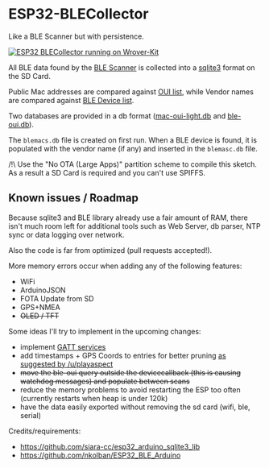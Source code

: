 # ESP32-BLECollector

Like a BLE Scanner but with persistence.

  [![ESP32 BLECollector running on Wrover-Kit](https://user-images.githubusercontent.com/1893754/47954059-fe9ac380-df85-11e8-8da9-16710a60555b.png)](https://www.youtube.com/watch?v=434LDAfpGjE)





All BLE data found by the [BLE Scanner](https://github.com/nkolban/ESP32_BLE_Arduino) is collected into a [sqlite3](https://github.com/siara-cc/esp32_arduino_sqlite3_lib) format on the SD Card.

Public Mac addresses are compared against [OUI list](https://code.wireshark.org/review/gitweb?p=wireshark.git;a=blob_plain;f=manuf), while Vendor names are compared against [BLE Device list](https://www.bluetooth.com/specifications/assigned-numbers/company-identifiers).

Two databases are provided in a db format ([mac-oui-light.db](https://github.com/tobozo/ESP32-BLECollector/blob/master/SD/mac-oui-light.db) and [ble-oui.db](https://github.com/tobozo/ESP32-BLECollector/blob/master/SD/ble-oui.db)).

The `blemacs.db` file is created on first run.
When a BLE device is found, it is populated with the vendor name (if any) and inserted in the `blemasc.db` file.


/!\ Use the "No OTA (Large Apps)" partition scheme to compile this sketch.
As a result a SD Card is required and you can't use SPIFFS.

Known issues / Roadmap
----------------------

Because sqlite3 and BLE library already use a fair amount of RAM, there isn't much room left for additional tools such as Web Server, db parser, NTP sync or data logging over network.

Also the code is far from optimized (pull requests accepted!).

More memory errors occur when adding any of the following features:

- WiFi
- ArduinoJSON
- FOTA Update from SD
- GPS+NMEA
- ~~OLED / TFT~~

Some ideas I'll try to implement in the upcoming changes:

- implement [GATT services](https://www.bluetooth.com/specifications/gatt/services)
- add timestamps + GPS Coords to entries for better pruning [as suggested by /u/playaspect](https://www.reddit.com/r/esp8266/comments/9s594c/esp32blecollector_ble_scanner_data_persistence_on/e8nipr6/?context=3)
- ~~move the ble-oui query outside the devicecallback (this is causing watchdog messages) and populate between scans~~
- reduce the memory problems to avoid restarting the ESP too often (currently restarts when heap is under 120k)
- have the data easily exported without removing the sd card (wifi, ble, serial)

Credits/requirements:

- https://github.com/siara-cc/esp32_arduino_sqlite3_lib
- https://github.com/nkolban/ESP32_BLE_Arduino
